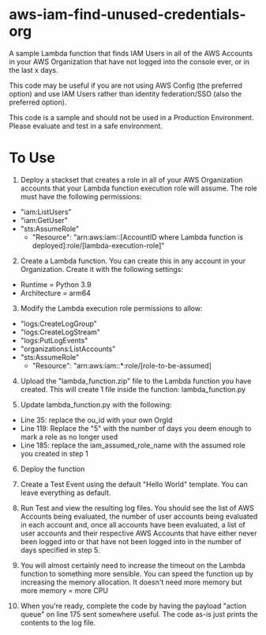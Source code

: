 # aws-iam-find-unused-credentials-org
A sample Lambda function that finds IAM Users in all of the AWS Accounts in your AWS Organization that have not logged into the console ever, or in the last x days.

This code may be useful if you are not using AWS Config (the preferred option) and use IAM Users rather than identity federation/SSO (also the preferred option).

This code is a sample and should not be used in a Production Environment. Please evaluate and test in a safe environment.

# To Use
1. Deploy a stackset that creates a role in all of your AWS Organization accounts that your Lambda function execution role will assume. The role must have the following permissions:
  - "iam:ListUsers"
  - "iam:GetUser"
  - "sts:AssumeRole"
    - "Resource": "arn:aws:iam::[AccountID where Lambda function is deployed]:role/[lambda-execution-role]"

2. Create a Lambda function. You can create this in any account in your Organization. Create it with the following settings:
  - Runtime = Python 3.9
  - Architecture = arm64

3. Modify the Lambda execution role permissions to allow:
  - "logs:CreateLogGroup"
  - "logs:CreateLogStream"
  - "logs:PutLogEvents"
  - "organizations:ListAccounts"
  - "sts:AssumeRole"
    - "Resource": "arn:aws:iam::*:role/[role-to-be-assumed]

4. Upload the "lambda_function.zip" file to the Lambda function you have created. This will create 1 file inside the function: lambda_function.py

5. Update lambda_function.py with the following:
  - Line 35: replace the ou_id with your own OrgId
  - Line 119: Replace the "5" with the number of days you deem enough to mark a role as no longer used
  - Line 185: replace the iam_assumed_role_name with the assumed role you created in step 1

6. Deploy the function

7. Create a Test Event using the default "Hello World" template. You can leave everything as default.

8. Run Test and view the resulting log files. You should see the list of AWS Accounts being evaluated, the number of user accounts being evaluated in each account and, once all accounts have been evaluated, a list of user accounts and their respective AWS Accounts that have either never been logged into or that have not been logged into in the number of days specified in step 5.

9. You will almost certainly need to increase the timeout on the Lambda function to something more sensible. You can speed the function up by increasing the memory allocation. It doesn't need more memory but more memory = more CPU

10. When you're ready, complete the code by having the payload "action queue" on line 175 sent somewhere useful. The code as-is just prints the contents to the log file.
